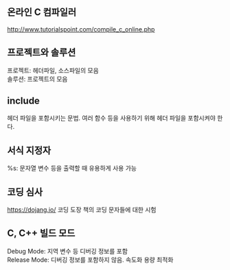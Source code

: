 
## 온라인 C 컴파일러
http://www.tutorialspoint.com/compile_c_online.php

## 프로젝트와 솔루션
프로젝트: 헤더파일, 소스파일의 모음  
솔루션: 프로젝트의 모음

## include
헤더 파일을 포함시키는 문법. 여러 함수 등을 사용하기 위해 헤더 파일을 포함시켜야 한다.

## 서식 지정자
%s: 문자열 변수 등을 출력할 때 유용하게 사용 가능

## 코딩 심사
https://dojang.io/
코딩 도장 책의 코딩 문자들에 대한 시험

## C, C++ 빌드 모드
Debug Mode: 지역 변수 등 디버깅 정보를 포함  
Release Mode: 디버깅 정보를 포함하지 않음. 속도화 용량 최적화

